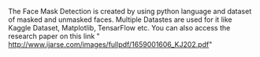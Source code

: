 The Face Mask Detection is created by using python language and dataset of masked and unmasked faces.
Multiple Datastes are used for it like Kaggle Dataset, Matplotlib, TensarFlow etc.
You can also access the research paper on this link " http://www.ijarse.com/images/fullpdf/1659001606_KJ202.pdf"
